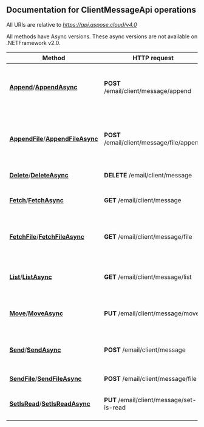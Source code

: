 

## Documentation for ClientMessageApi operations

All URIs are relative to *https://api.aspose.cloud/v4.0*

All methods have Async versions. These async versions are not available on .NETFramework v2.0.

Method | HTTP request | Description
------------- | ------------- | -------------
[**Append**](ClientMessageApi.md#Append)/[**AppendAsync**](ClientMessageApi.md#AppendAsync)| **POST** /email/client/message/append| Add email message to specified folder in email account.             
[**AppendFile**](ClientMessageApi.md#AppendFile)/[**AppendFileAsync**](ClientMessageApi.md#AppendFileAsync)| **POST** /email/client/message/file/append| Add email message from file to specified folder in email account.             
[**Delete**](ClientMessageApi.md#Delete)/[**DeleteAsync**](ClientMessageApi.md#DeleteAsync)| **DELETE** /email/client/message| Delete message.             
[**Fetch**](ClientMessageApi.md#Fetch)/[**FetchAsync**](ClientMessageApi.md#FetchAsync)| **GET** /email/client/message| Fetch message from email account             
[**FetchFile**](ClientMessageApi.md#FetchFile)/[**FetchFileAsync**](ClientMessageApi.md#FetchFileAsync)| **GET** /email/client/message/file| Fetch message as file from email account             
[**List**](ClientMessageApi.md#List)/[**ListAsync**](ClientMessageApi.md#ListAsync)| **GET** /email/client/message/list| Get messages from folder, filtered by query             
[**Move**](ClientMessageApi.md#Move)/[**MoveAsync**](ClientMessageApi.md#MoveAsync)| **PUT** /email/client/message/move| Move message to another folder.             
[**Send**](ClientMessageApi.md#Send)/[**SendAsync**](ClientMessageApi.md#SendAsync)| **POST** /email/client/message| Send an email specified by model in request.             
[**SendFile**](ClientMessageApi.md#SendFile)/[**SendFileAsync**](ClientMessageApi.md#SendFileAsync)| **POST** /email/client/message/file| Send an email file.             
[**SetIsRead**](ClientMessageApi.md#SetIsRead)/[**SetIsReadAsync**](ClientMessageApi.md#SetIsReadAsync)| **PUT** /email/client/message/set-is-read| Mark message as read or unread.             




